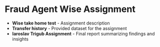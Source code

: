 # Fraud Agent Wise Assignment

* **Wise take home test** - Assignment description 
* **Transfer history** - Provided dataset for the assignment
* **Iaroslav Trigub Assignment** - Final report summarizing findings and insights
